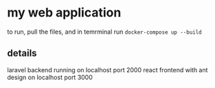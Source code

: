 # my web application
to run, pull the files, and in temrminal run `docker-compose up --build`
## details
laravel backend running on localhost port 2000
react frontend with ant design on localhost port 3000
